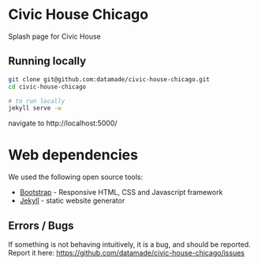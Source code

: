 # Civic House Chicago

Splash page for Civic House

## Running locally

``` bash
git clone git@github.com:datamade/civic-house-chicago.git
cd civic-house-chicago

# to run locally
jekyll serve -w
```

navigate to http://localhost:5000/

# Web dependencies
We used the following open source tools:

* [Bootstrap](http://getbootstrap.com/) - Responsive HTML, CSS and Javascript framework
* [Jekyll](https://jekyllrb.com/) - static website generator

## Errors / Bugs

If something is not behaving intuitively, it is a bug, and should be reported.
Report it here: https://github.com/datamade/civic-house-chicago/issues

